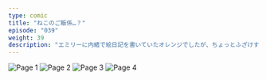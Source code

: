 ```yaml
---
type: comic
title: "ねこのご飯係…？"
episode: "039"
weight: 39
description: "エミリーに内緒で絵日記を書いていたオレンジでしたが、ちょっとふざけすぎて怒られました… 😭"
---
```


![Page 1](cut-1.jpg)
![Page 2](cut-2.jpg)
![Page 3](cut-3.jpg)
![Page 4](cut-4.jpg)
